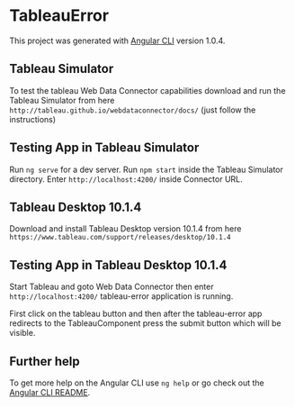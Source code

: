 # TableauError

This project was generated with [Angular CLI](https://github.com/angular/angular-cli) version 1.0.4.

## Tableau Simulator

To test the tableau Web Data Connector capabilities download and run the Tableau Simulator from here `http://tableau.github.io/webdataconnector/docs/`
(just follow the instructions)

## Testing App in Tableau Simulator

Run `ng serve` for a dev server. Run `npm start` inside the Tableau Simulator directory. Enter `http://localhost:4200/` inside Connector URL.

## Tableau Desktop 10.1.4

Download and install Tableau Desktop version 10.1.4 from here
`https://www.tableau.com/support/releases/desktop/10.1.4`

## Testing App in Tableau Desktop 10.1.4

Start Tableau and goto Web Data Connector then enter `http://localhost:4200/` tableau-error application is running.

First click on the tableau button and then after the tableau-error app redirects to the TableauComponent press the submit button which will be visible.

## Further help

To get more help on the Angular CLI use `ng help` or go check out the [Angular CLI README](https://github.com/angular/angular-cli/blob/master/README.md).
